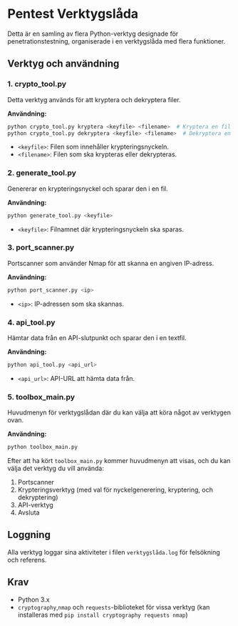 
# Pentest Verktygslåda

Detta är en samling av flera Python-verktyg designade för penetrationstestning, organiserade i en verktygslåda med flera funktioner.

## Verktyg och användning

### 1. crypto_tool.py
Detta verktyg används för att kryptera och dekryptera filer.

**Användning:**
```bash
python crypto_tool.py kryptera <keyfile> <filename>  # Kryptera en fil
python crypto_tool.py dekryptera <keyfile> <filename>  # Dekryptera en fil
```
- `<keyfile>`: Filen som innehåller krypteringsnyckeln.
- `<filename>`: Filen som ska krypteras eller dekrypteras.

### 2. generate_tool.py
Genererar en krypteringsnyckel och sparar den i en fil.

**Användning:**
```bash
python generate_tool.py <keyfile>
```
- `<keyfile>`: Filnamnet där krypteringsnyckeln ska sparas.

### 3. port_scanner.py
Portscanner som använder Nmap för att skanna en angiven IP-adress.

**Användning:**
```bash
python port_scanner.py <ip>
```
- `<ip>`: IP-adressen som ska skannas.

### 4. api_tool.py
Hämtar data från en API-slutpunkt och sparar den i en textfil.

**Användning:**
```bash
python api_tool.py <api_url>
```
- `<api_url>`: API-URL att hämta data från.

### 5. toolbox_main.py
Huvudmenyn för verktygslådan där du kan välja att köra något av verktygen ovan.

**Användning:**
```bash
python toolbox_main.py
```
Efter att ha kört `toolbox_main.py` kommer huvudmenyn att visas, och du kan välja det verktyg du vill använda:

1. Portscanner
2. Krypteringsverktyg (med val för nyckelgenerering, kryptering, och dekryptering)
3. API-verktyg
4. Avsluta

## Loggning
Alla verktyg loggar sina aktiviteter i filen `verktygslåda.log` för felsökning och referens.

## Krav
- Python 3.x
- `cryptography`,`nmap` och `requests`-biblioteket för vissa verktyg (kan installeras med `pip install cryptography requests nmap`)

